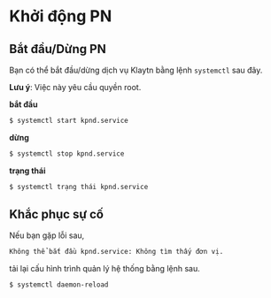 # Khởi động PN <a id="startup-the-pn"></a>

## Bắt đầu/Dừng PN  <a id="pn-start-stop"></a>

Bạn có thể bắt đầu/dừng dịch vụ Klaytn bằng lệnh `systemctl` sau đây.

**Lưu ý**: Việc này yêu cầu quyền root.

**bắt đầu**

```bash
$ systemctl start kpnd.service

```

**dừng**

```bash
$ systemctl stop kpnd.service

```

**trạng thái**

```bash
$ systemctl trạng thái kpnd.service

```

## Khắc phục sự cố <a id="troubleshooting"></a>

Nếu bạn gặp lỗi sau,

```bash
Không thể bắt đầu kpnd.service: Không tìm thấy đơn vị.
```

tải lại cấu hình trình quản lý hệ thống bằng lệnh sau.

```bash
$ systemctl daemon-reload
```


